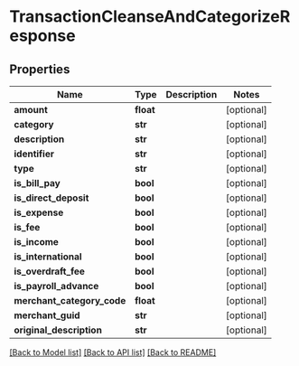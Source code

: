 # TransactionCleanseAndCategorizeResponse

## Properties
Name | Type | Description | Notes
------------ | ------------- | ------------- | -------------
**amount** | **float** |  | [optional] 
**category** | **str** |  | [optional] 
**description** | **str** |  | [optional] 
**identifier** | **str** |  | [optional] 
**type** | **str** |  | [optional] 
**is_bill_pay** | **bool** |  | [optional] 
**is_direct_deposit** | **bool** |  | [optional] 
**is_expense** | **bool** |  | [optional] 
**is_fee** | **bool** |  | [optional] 
**is_income** | **bool** |  | [optional] 
**is_international** | **bool** |  | [optional] 
**is_overdraft_fee** | **bool** |  | [optional] 
**is_payroll_advance** | **bool** |  | [optional] 
**merchant_category_code** | **float** |  | [optional] 
**merchant_guid** | **str** |  | [optional] 
**original_description** | **str** |  | [optional] 

[[Back to Model list]](../README.md#documentation-for-models) [[Back to API list]](../README.md#documentation-for-api-endpoints) [[Back to README]](../README.md)


